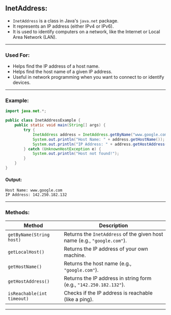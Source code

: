 ## **InetAddress:**

- `InetAddress` is a class in Java's `java.net` package.
- It represents an IP address (either IPv4 or IPv6).
- It is used to identify computers on a network, like the Internet or Local Area Network (LAN).

---

### **Used For:**

- Helps find the IP address of a host name.
- Helps find the host name of a given IP address.
- Useful in network programming when you want to connect to or identify devices.

---

### **Example:**

```java
import java.net.*;

public class InetAddressExample {
    public static void main(String[] args) {
        try {
            InetAddress address = InetAddress.getByName("www.google.com");
            System.out.println("Host Name: " + address.getHostName());
            System.out.println("IP Address: " + address.getHostAddress());
        } catch (UnknownHostException e) {
            System.out.println("Host not found!");
        }
    }
}
```

#### Output:
```
Host Name: www.google.com
IP Address: 142.250.182.132
```

---

### **Methods:**

| Method | Description |
|--------|-------------|
| `getByName(String host)` | Returns the `InetAddress` of the given host name (e.g., `"google.com"`). |
| `getLocalHost()` | Returns the IP address of your own machine. |
| `getHostName()` | Returns the host name (e.g., `"google.com"`). |
| `getHostAddress()` | Returns the IP address in string form (e.g., `"142.250.182.132"`). |
| `isReachable(int timeout)` | Checks if the IP address is reachable (like a ping). |

---